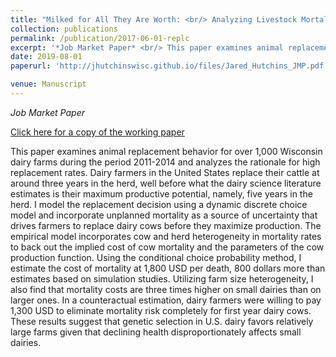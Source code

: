 ```yaml
---
title: "Milked for All They Are Worth: <br/> Analyzing Livestock Mortality Costs in a Dynamic Discrete Choice Model"
collection: publications
permalink: /publication/2017-06-01-replc
excerpt: '*Job Market Paper* <br/> This paper examines animal replacement behavior for over 1,000 Wisconsin dairy farms during the period 2011-2014 and analyzes the rationale for high replacement rates. Dairy farmers in the United States replace their cattle at around three years in the herd, well before what the dairy science literature estimates is their maximum productive potential, namely, five years in the herd. I model the replacement decision using a dynamic discrete choice model and incorporate unplanned mortality as a source of uncertainty that drives farmers to replace dairy cows before they maximize production. The empirical model incorporates cow and herd heterogeneity in mortality rates to back out the implied cost of cow mortality and the parameters of the cow production function. Using the conditional choice probability method, I estimate the cost of mortality at 1,800 USD per death, 800 dollars more than estimates based on simulation studies. Utilizing farm size heterogeneity, I also find that mortality costs are three times higher on small dairies than on larger ones. In a counteractual estimation, dairy farmers were willing to pay 1,300 USD to eliminate mortality risk completely for first year dairy cows. These results suggest that genetic selection in U.S. dairy favors relatively large farms given that declining health disproportionately affects small dairies.'
date: 2019-08-01
paperurl: 'http://jhutchinswisc.github.io/files/Jared_Hutchins_JMP.pdf'

venue: Manuscript
---
```


*Job Market Paper*

[Click here for a copy of the working paper](http://jhutchinswisc.github.io/files/Jared_Hutchins_JMP.pdf)

This paper examines animal replacement behavior for over 1,000 Wisconsin dairy farms during the period 2011-2014 and analyzes the rationale for high replacement rates. Dairy farmers in the United States replace their cattle at around three years in the herd, well before what the dairy science literature estimates is their maximum productive potential, namely, five years in the herd. I model the replacement decision using a dynamic discrete choice model and incorporate unplanned mortality as a source of uncertainty that drives farmers to replace dairy cows before they maximize production. The empirical model incorporates cow and herd heterogeneity in mortality rates to back out the implied cost of cow mortality and the parameters of the cow production function. Using the conditional choice probability method, I estimate the cost of mortality at 1,800 USD per death, 800 dollars more than estimates based on simulation studies. Utilizing farm size heterogeneity, I also find that mortality costs are three times higher on small dairies than on larger ones. In a counteractual estimation, dairy farmers were willing to pay 1,300 USD to eliminate mortality risk completely for first year dairy cows. These results suggest that genetic selection in U.S. dairy favors relatively large farms given that declining health disproportionately affects small dairies.
